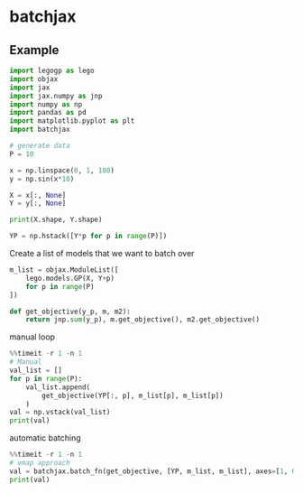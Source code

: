 # batchjax



## Example

```python
import legogp as lego
import objax
import jax
import jax.numpy as jnp
import numpy as np
import pandas as pd
import matplotlib.pyplot as plt
import batchjax

# generate data
P = 10

x = np.linspace(0, 1, 100)
y = np.sin(x*10)

X = x[:, None]
Y = y[:, None]

print(X.shape, Y.shape)

YP = np.hstack([Y*p for p in range(P)])
```

Create a list of models that we want to batch over

```python
m_list = objax.ModuleList([
    lego.models.GP(X, Y+p)
    for p in range(P)
])

def get_objective(y_p, m, m2):
    return jnp.sum(y_p), m.get_objective(), m2.get_objective()
```

manual loop

```python
%%timeit -r 1 -n 1
# Manual 
val_list = []
for p in range(P):
    val_list.append(
        get_objective(YP[:, p], m_list[p], m_list[p])
    )
val = np.vstack(val_list)
print(val)
```

automatic batching

```python
%%timeit -r 1 -n 1
# vmap approach
val = batchjax.batch_fn(get_objective, [YP, m_list, m_list], axes=[1, 0, 0])
print(val)
```

